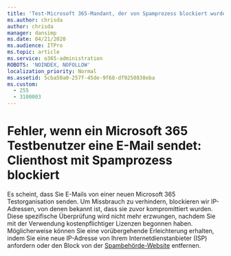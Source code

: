 ```yaml
---
title: 'Test-Microsoft 365-Mandant, der von Spamprozess blockiert wurde'
ms.author: chrisda
author: chrisda
manager: dansimp
ms.date: 04/21/2020
ms.audience: ITPro
ms.topic: article
ms.service: o365-administration
ROBOTS: 'NOINDEX, NOFOLLOW'
localization_priority: Normal
ms.assetid: 5cba50a0-257f-45de-9f68-df9250838eba
ms.custom:
  - 255
  - 3100003
---
```


# <a name="error-when-a-microsoft-365-trial-user-sends-email-client-host-blocked-using-spamhaus"></a>Fehler, wenn ein Microsoft 365 Testbenutzer eine E-Mail sendet: Clienthost mit Spamprozess blockiert

Es scheint, dass Sie E-Mails von einer neuen Microsoft 365 Testorganisation senden. Um Missbrauch zu verhindern, blockieren wir IP-Adressen, von denen bekannt ist, dass sie zuvor kompromittiert wurden. Diese spezifische Überprüfung wird nicht mehr erzwungen, nachdem Sie mit der Verwendung kostenpflichtiger Lizenzen begonnen haben. Möglicherweise können Sie eine vorübergehende Erleichterung erhalten, indem Sie eine neue IP-Adresse von Ihrem Internetdienstanbieter (ISP) anfordern oder den Block von der [Spambehörde-Website](https://go.microsoft.com/fwlink/p/?linkid=123245) entfernen.

